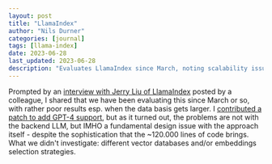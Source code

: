 ```yaml
---
layout: post
title: "LlamaIndex"
author: "Nils Durner"
categories: [journal]
tags: [llama-index]
date: 2023-06-28
last_updated: 2023-06-28
description: "Evaluates LlamaIndex since March, noting scalability issues with large data, GPT-4 support patch contribution, and potential design limitations despite extensive code."
---
```


Prompted by an [interview with Jerry Liu of LlamaIndex](https://open.spotify.com/episode/54KLlo0r4CPZnVcURQKwUT?si=P7BscDwQTsSgMHhGUUdEMg) posted by a colleague, I shared that we have been evaluating this since March or so, with rather poor results esp. when the data basis gets larger. I [contributed a patch to add GPT-4 support](https://github.com/langchain-ai/langchain/pull/1778), but as it turned out, the problems are not with the backend LLM, but IMHO a fundamental design issue with the approach itself - despite the sophistication that the ~120.000 lines of code brings. What we didn't investigate: different vector databases and/or embeddings selection strategies.